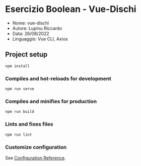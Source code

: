 # Esercizio Boolean - Vue-Dischi

* Nome: vue-dischi
* Autore: Lupinu Riccardo
* Data: 26/08/2022
* Linguaggio: Vue CLI, Axios
## Project setup
```
npm install
```

### Compiles and hot-reloads for development
```
npm run serve
```

### Compiles and minifies for production
```
npm run build
```

### Lints and fixes files
```
npm run lint
```

### Customize configuration
See [Configuration Reference](https://cli.vuejs.org/config/).
